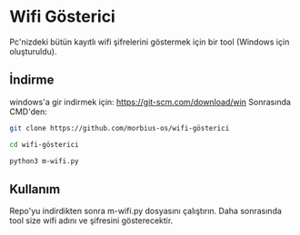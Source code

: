 # Wifi Gösterici

Pc'nizdeki bütün kayıtlı wifi şifrelerini göstermek için bir tool (Windows için oluşturuldu).

## İndirme 
windows'a gir indirmek için: https://git-scm.com/download/win
Sonrasında CMD'den:
```bash
git clone https://github.com/morbius-os/wifi-gösterici

cd wifi-gösterici

python3 m-wifi.py
```

## Kullanım

Repo'yu indirdikten sonra m-wifi.py dosyasını çalıştırın. Daha sonrasında tool size wifi adını ve şifresini gösterecektir.
